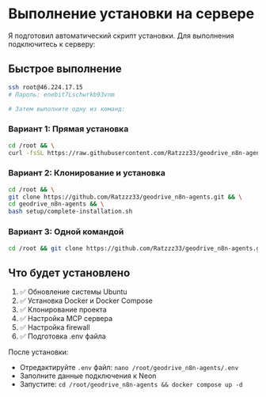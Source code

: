 # Выполнение установки на сервере

Я подготовил автоматический скрипт установки. Для выполнения подключитесь к серверу:

## Быстрое выполнение

```bash
ssh root@46.224.17.15
# Пароль: enebit7Lschwrkb93vnm

# Затем выполните одну из команд:
```

### Вариант 1: Прямая установка
```bash
cd /root && \
curl -fsSL https://raw.githubusercontent.com/Ratzzz33/geodrive_n8n-agents/master/setup/complete-installation.sh | bash
```

### Вариант 2: Клонирование и установка
```bash
cd /root && \
git clone https://github.com/Ratzzz33/geodrive_n8n-agents.git && \
cd geodrive_n8n-agents && \
bash setup/complete-installation.sh
```

### Вариант 3: Одной командой
```bash
cd /root && git clone https://github.com/Ratzzz33/geodrive_n8n-agents.git 2>/dev/null || (cd geodrive_n8n-agents && git pull) && cd geodrive_n8n-agents && chmod +x setup/complete-installation.sh && bash setup/complete-installation.sh
```

## Что будет установлено

1. ✅ Обновление системы Ubuntu
2. ✅ Установка Docker и Docker Compose
3. ✅ Клонирование проекта
4. ✅ Настройка MCP сервера
5. ✅ Настройка firewall
6. ✅ Подготовка .env файла

После установки:
- Отредактируйте `.env` файл: `nano /root/geodrive_n8n-agents/.env`
- Заполните данные подключения к Neon
- Запустите: `cd /root/geodrive_n8n-agents && docker compose up -d`

